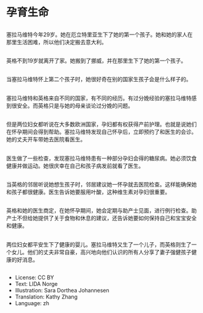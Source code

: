 # 孕育生命

##
塞拉马维特今年29岁。她在厄立特里亚生下了她的第一个孩子。她和她的家人在那里生活困难，所以他们决定搬去意大利。

##
英格不到19岁就离开了家。她搬到了挪威，并在那里生下了她的第一个孩子。

##
当塞拉马维特怀上第二个孩子时，她很好奇在别的国家生孩子会是什么样子的。

##
塞拉马维特和英格来自不同的国家，有不同的经历。有过分娩经验的塞拉马维特感到很安全。而英格只是与她的母亲谈论过分娩的问题。

##
但是两位妇女都听说在大多数欧洲国家，孕妇都有权获得产前护理。也就是说她们在怀孕期间会得到帮助。塞拉马维特发现自己怀孕后，立即预约了和医生的会诊。她的丈夫开车带她去医院看医生。

##
医生做了一些检查，发现塞拉马维特患有一种部分孕妇会得的糖尿病。她必须饮食健康并做运动。她很庆幸在自己和孩子病发前就看了医生。

##
当英格的邻居听说她想生孩子时，邻居建议她一怀孕就去医院检查。这样能确保她和孩子都很健康。医生告诉她要服用叶酸，这种维生素对孕妇很重要。

##
英格和她的医生商定，在她怀孕期间，她会定期与助产士见面，进行例行检查。助产士不但给她提供了关于食物和休息的建议，还告诉她要如何保持自己和宝宝安全和健康。

##
两位妇女都平安生下了健康的婴儿。塞拉马维特又生了一个儿子，而英格则生了一个女儿。他们的丈夫非常自豪，高兴地向他们认识的所有人分享了妻子强健孩子健康的好消息。

##
* License: CC BY
* Text: LIDA Norge
* Illustration: Sara Dorthea Johannesen
* Translation: Kathy Zhang
* Language: zh
